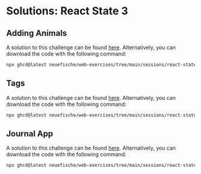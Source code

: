 # Solutions: React State 3

## Adding Animals

A solution to this challenge can be found [here](https://github.com/neuefische/web-exercises/tree/main/sessions/react-state-3/adding-animals_solution). Alternatively, you can download the code with the following command:

```bash
npx ghcd@latest neuefische/web-exercises/tree/main/sessions/react-state-3/adding-animals_solution
```

## Tags

A solution to this challenge can be found [here](https://github.com/neuefische/web-exercises/tree/main/sessions/react-state-3/tags_solution). Alternatively, you can download the code with the following command:

```bash
npx ghcd@latest neuefische/web-exercises/tree/main/sessions/react-state-3/tags_solution
```

## Journal App

A solution to this challenge can be found [here](https://github.com/neuefische/web-exercises/tree/main/sessions/react-state-3/journal-app_solution). Alternatively, you can download the code with the following command:

```bash
npx ghcd@latest neuefische/web-exercises/tree/main/sessions/react-state-3/journal-app_solution
```
